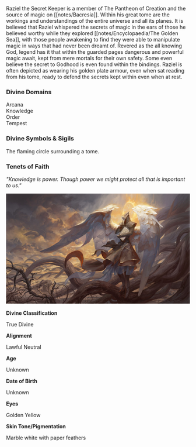 Raziel the Secret Keeper is a member of The Pantheon of Creation and the source of magic on [[notes/Bacresia]]. Within his great tome are the workings and understandings of the entire universe and all its planes. It is believed that Raziel whispered the secrets of magic in the ears of those he believed worthy while they explored [[notes/Encyclopaedia/The Golden Sea]], with those people awakening to find they were able to manipulate magic in ways that had never been dreamt of. Revered as the all knowing God, legend has it that within the guarded pages dangerous and powerful magic await, kept from mere mortals for their own safety. Some even believe the secret to Godhood is even found within the bindings. Raziel is often depicted as wearing his golden plate armour, even when sat reading from his tome, ready to defend the secrets kept within even when at rest.

### Divine Domains

Arcana  
Knowledge  
Order  
Tempest

### Divine Symbols & Sigils

The flaming circle surrounding a tome.

### Tenets of Faith

_"Knowledge is power. Though power we might protect all that is important to us."_

![](notes/assets/Raziel.jpg)

**Divine Classification**

True Divine

**Alignment**

Lawful Neutral

**Age**

Unknown

**Date of Birth**

Unknown

**Eyes**

Golden Yellow

**Skin Tone/Pigmentation**

Marble white with paper feathers